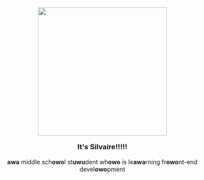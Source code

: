 <h3 align="center">

<img src="https://jsd-proxy.ygxz.in/gh/SAWARATSUKI/KawaiiLogos@main/GitHub/GitHub.png" width="300"/>

It's Silvaire!!!!!
</h3>

<p align="center">
<span>
  <strong>awa</strong> middle sch<strong>owo</strong>l st<strong>uwu</strong>dent wh<strong>owo</strong> is le<strong>awa</strong>rning fr<strong>owo</strong>nt-end devel<strong>owo</strong>pment</span>
</p>
